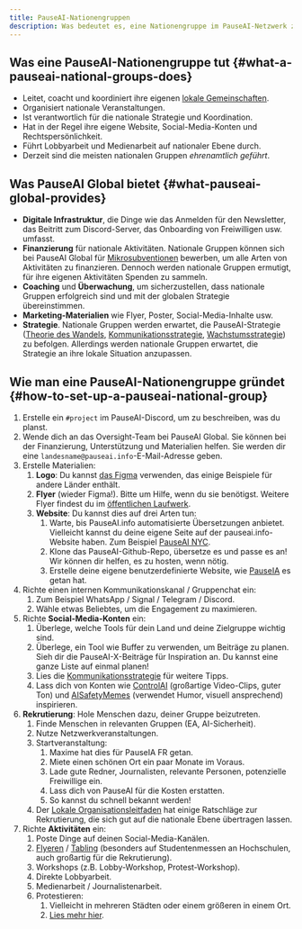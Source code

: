 ```yaml
---
title: PauseAI-Nationengruppen
description: Was bedeutet es, eine Nationengruppe im PauseAI-Netzwerk zu sein?
---
```

<!-- end of frontmatter metadata, dashes above need to stay -->
<script context="module">
  import NationalGroupsList from '$lib/components/NationalGroupsList.svelte';
</script>

<NationalGroupsList />

## Was eine PauseAI-Nationengruppe tut {#what-a-pauseai-national-groups-does}

- Leitet, coacht und koordiniert ihre eigenen [lokale Gemeinschaften](/communities).
- Organisiert nationale Veranstaltungen.
- Ist verantwortlich für die nationale Strategie und Koordination.
- Hat in der Regel ihre eigene Website, Social-Media-Konten und Rechtspersönlichkeit.
- Führt Lobbyarbeit und Medienarbeit auf nationaler Ebene durch.
- Derzeit sind die meisten nationalen Gruppen _ehrenamtlich geführt_.

## Was PauseAI Global bietet {#what-pauseai-global-provides}

- **Digitale Infrastruktur**, die Dinge wie das Anmelden für den Newsletter, das Beitritt zum Discord-Server, das Onboarding von Freiwilligen usw. umfasst.
- **Finanzierung** für nationale Aktivitäten. Nationale Gruppen können sich bei PauseAI Global für [Mikrosubventionen](/microgrants) bewerben, um alle Arten von Aktivitäten zu finanzieren. Dennoch werden nationale Gruppen ermutigt, für ihre eigenen Aktivitäten Spenden zu sammeln.
- **Coaching** und **Überwachung**, um sicherzustellen, dass nationale Gruppen erfolgreich sind und mit der globalen Strategie übereinstimmen.
- **Marketing-Materialien** wie Flyer, Poster, Social-Media-Inhalte usw.
- **Strategie**. Nationale Gruppen werden erwartet, die PauseAI-Strategie ([Theorie des Wandels](/theory-of-change), [Kommunikationsstrategie](/communication-strategy), [Wachstumsstrategie](/growth-strategy)) zu befolgen. Allerdings werden nationale Gruppen erwartet, die Strategie an ihre lokale Situation anzupassen.

## Wie man eine PauseAI-Nationengruppe gründet {#how-to-set-up-a-pauseai-national-group}

1.  Erstelle ein `#project` im PauseAI-Discord, um zu beschreiben, was du planst.
2.  Wende dich an das Oversight-Team bei PauseAI Global. Sie können bei der Finanzierung, Unterstützung und Materialien helfen. Sie werden dir eine `landesname@pauseai.info`-E-Mail-Adresse geben.
3.  Erstelle Materialien:
    1.  **Logo**: Du kannst [das Figma](https://www.figma.com/design/iQ4PHQTi1vAVmT9Lckazqt/PauseAI-designs---editable) verwenden, das einige Beispiele für andere Länder enthält.
    1.  **Flyer** (wieder Figma!). Bitte um Hilfe, wenn du sie benötigst. Weitere Flyer findest du im [öffentlichen Laufwerk](https://drive.google.com/drive/u/1/folders/1bQ_MZ8giK-Mee4ABkO0BgcFInaXruNpa).
    1.  **Website**: Du kannst dies auf drei Arten tun:
        1.  Warte, bis PauseAI.info automatisierte Übersetzungen anbietet. Vielleicht kannst du deine eigene Seite auf der pauseai.info-Website haben. Zum Beispiel [PauseAI NYC](/nyc-action).
        2.  Klone das PauseAI-Github-Repo, übersetze es und passe es an! Wir können dir helfen, es zu hosten, wenn nötig.
        3.  Erstelle deine eigene benutzerdefinierte Website, wie [PauseIA](https://pauseia.fr/) es getan hat.
4.  Richte einen internen Kommunikationskanal / Gruppenchat ein:
    1.  Zum Beispiel WhatsApp / Signal / Telegram / Discord.
    2.  Wähle etwas Beliebtes, um die Engagement zu maximieren.
5.  Richte **Social-Media-Konten** ein:
    1.  Überlege, welche Tools für dein Land und deine Zielgruppe wichtig sind.
    2.  Überlege, ein Tool wie Buffer zu verwenden, um Beiträge zu planen. Sieh dir die PauseAI-X-Beiträge für Inspiration an. Du kannst eine ganze Liste auf einmal planen!
    3.  Lies die [Kommunikationsstrategie](/communication-strategy) für weitere Tipps.
    4.  Lass dich von Konten wie [ControlAI](https://x.com/ai_ctrl/) (großartige Video-Clips, guter Ton) und [AISafetyMemes](https://x.com/AISafetyMemes) (verwendet Humor, visuell ansprechend) inspirieren.
6.  **Rekrutierung**: Hole Menschen dazu, deiner Gruppe beizutreten.
    1.  Finde Menschen in relevanten Gruppen (EA, AI-Sicherheit).
    2.  Nutze Netzwerkveranstaltungen.
    3.  Startveranstaltung:
        1.  Maxime hat dies für PauseIA FR getan.
        2.  Miete einen schönen Ort ein paar Monate im Voraus.
        3.  Lade gute Redner, Journalisten, relevante Personen, potenzielle Freiwillige ein.
        4.  Lass dich von PauseAI für die Kosten erstatten.
        5.  So kannst du schnell bekannt werden!
    4.  Der [Lokale Organisationsleitfaden](/local-organizing) hat einige Ratschläge zur Rekrutierung, die sich gut auf die nationale Ebene übertragen lassen.
7.  Richte **Aktivitäten** ein:
    1.  Poste Dinge auf deinen Social-Media-Kanälen.
    2.  [Flyeren](/flyering) / [Tabling](/tabling) (besonders auf Studentenmessen an Hochschulen, auch großartig für die Rekrutierung).
    3.  Workshops (z.B. Lobby-Workshop, Protest-Workshop).
    4.  Direkte Lobbyarbeit.
    5.  Medienarbeit / Journalistenarbeit.
    6.  Protestieren:
        1.  Vielleicht in mehreren Städten oder einem größeren in einem Ort.
        2.  [Lies mehr hier](/organizing-a-protest).